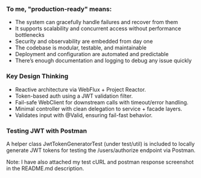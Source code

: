 ### To me, **"production-ready"** means:

- The system can gracefully handle failures and recover from them
- It supports scalability and concurrent access without performance bottlenecks
- Security and observability are embedded from day one
- The codebase is modular, testable, and maintainable
- Deployment and configuration are automated and predictable
- There’s enough documentation and logging to debug any issue quickly


### Key Design Thinking
- Reactive architecture via WebFlux + Project Reactor.
- Token-based auth using a JWT validation filter.
- Fail-safe WebClient for downstream calls with timeout/error handling.
- Minimal controller with clean delegation to service + facade layers.
- Validates input with @Valid, ensuring fail-fast behavior.
  
### Testing JWT with Postman
  A helper class JwtTokenGeneratorTest (under test/util) is included to locally generate JWT tokens for testing the /users/authorize endpoint via Postman.
  
Note: I have also attached my test cURL and postman response screenshot in the README.md description.